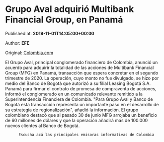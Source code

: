 
# Grupo Aval adquirió Multibank Financial Group, en Panamá

Published at: **2019-11-01T14:05:00+00:00**

Author: **EFE**

Original: [Colombia.com](https://www.colombia.com/actualidad/economia/grupo-aval-adquirio-banco-en-panama-246225)

El Grupo Aval, principal conglomerado financiero de Colombia, anunció un acuerdo para adquirir la totalidad de las acciones de Multibank Financial Group (MFG) en Panamá, transacción que espera concretar en el segundo trimestre de 2020.
La operación, cuyo monto no fue divulgado, se hizo por medio del Banco de Bogotá que autorizó a su filial Leasing Bogotá S.A. Panamá para firmar el contrato de promesa de compraventa de acciones, informó el conglomerado en un comunicado relevante remitido a la Superintendencia Financiera de Colombia.
"Para Grupo Aval y Banco de Bogotá esta transacción representa un importante paso en el desarrollo de su estrategia de regionalización", añadió la información.
El grupo colombiano destacó que al pasado 30 de junio MFG arrojaba un beneficio de 60 millones de dólares y que la operación añadirá más de 100.000 nuevos clientes al Banco de Bogotá.

        
          Escucha acá las principales emisoras informativas de Colombia
        
      
